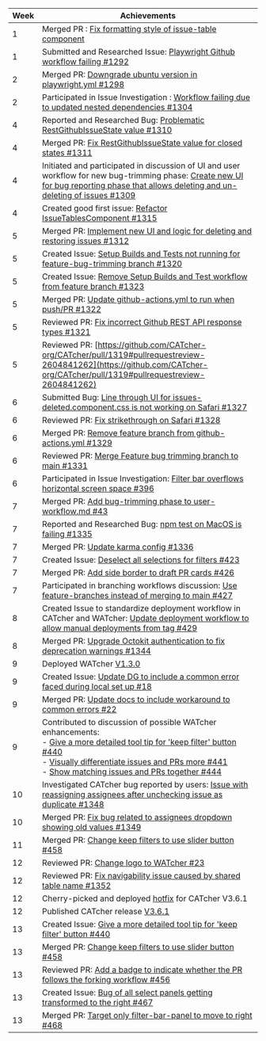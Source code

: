 | Week | Achievements                                                                                                                                                                                                                                  |
| ---- | --------------------------------------------------------------------------------------------------------------------------------------------------------------------------------------------------------------------------------------------- |
| 1    | Merged PR : [Fix formatting style of issue-table component](https://github.com/CATcher-org/CATcher/pull/1291)                                                                                                                                 |
| 1    | Submitted and Researched Issue: [Playwright Github workflow failing #1292](https://github.com/CATcher-org/CATcher/issues/1292)                                                                                                                |
| 2    | Merged PR: [Downgrade ubuntu version in playwright.yml #1298](https://github.com/CATcher-org/CATcher/pull/1298)                                                                                                                               |
| 2    | Participated in Issue Investigation : [Workflow failing due to updated nested dependencies #1304](https://github.com/CATcher-org/CATcher/issues/1304#issuecomment-2609636737)                                                                 |
| 4    | Reported and Researched Bug: [Problematic RestGithubIssueState value #1310](https://github.com/CATcher-org/CATcher/issues/1310)                                                                                                               |
| 4    | Merged PR: [Fix RestGithubIssueState value for closed states #1311](https://github.com/CATcher-org/CATcher/pull/1311)                                                                                                                         |
| 4    | Initiated and participated in discussion of UI and user workflow for new bug-trimming phase: [Create new UI for bug reporting phase that allows deleting and un-deleting of issues #1309](https://github.com/CATcher-org/CATcher/issues/1309) |
| 4    | Created good first issue: [Refactor IssueTablesComponent #1315](https://github.com/CATcher-org/CATcher/issues/1315)                                                                                                                       |
| 5    | Merged PR: [Implement new UI and logic for deleting and restoring issues #1312](https://github.com/CATcher-org/CATcher/pull/1312)                                                                                                             |
| 5    | Created Issue: [Setup Builds and Tests not running for feature-bug-trimming branch #1320](https://github.com/CATcher-org/CATcher/issues/1320)                                                                                                 |
| 5    | Created Issue: [Remove Setup Builds and Test workflow from feature branch #1323](https://github.com/CATcher-org/CATcher/issues/1323)                                                                                                          |
| 5    | Merged PR: [Update github-actions.yml to run when push/PR #1322](https://github.com/CATcher-org/CATcher/pull/1322)                                                                                                                            |
| 5    | Reviewed PR: [Fix incorrect Github REST API response types #1321](https://github.com/CATcher-org/CATcher/pull/1321#discussion_r1948430106)                                                                                                    |
| 5    | Reviewed PR: [https://github.com/CATcher-org/CATcher/pull/1319#pullrequestreview-2604841262](https://github.com/CATcher-org/CATcher/pull/1319#pullrequestreview-2604841262)                                                                   |
| 6    | Submitted Bug: [Line through UI for issues-deleted.component.css is not working on Safari #1327](https://github.com/CATcher-org/CATcher/issues/1327)                                                                                          |
| 6    | Reviewed PR: [Fix strikethrough on Safari #1328](https://github.com/CATcher-org/CATcher/pull/1328#pullrequestreview-2619991780)                                                                                                               |
| 6    | Merged PR: [Remove feature branch from github-actions.yml #1329](https://github.com/CATcher-org/CATcher/pull/1329)                                                                                                                            |
| 6    | Reviewed PR: [Merge Feature bug trimming branch to main #1331](https://github.com/CATcher-org/CATcher/pull/1331#pullrequestreview-2620080929)                                                                                                 |
| 6    | Participated in Issue Investigation: [Filter bar overflows horizontal screen space #396](https://github.com/CATcher-org/WATcher/issues/396#issuecomment-2682312709)                                                                           |
| 7    | Merged PR: [Add bug-trimming phase to user-workflow.md #43](https://github.com/CATcher-org/catcher-org.github.io/pull/43)                                                                                                                     |
| 7    | Reported and Researched Bug: [npm test on MacOS is failing #1335](https://github.com/CATcher-org/CATcher/issues/1335)                                                                                                                         |
| 7    | Merged PR: [Update karma config #1336](https://github.com/CATcher-org/CATcher/pull/1336)                                                                                                                                                      |
|7| Created Issue: [Deselect all selections for filters #423](https://github.com/CATcher-org/WATcher/issues/423)|
|7| Merged PR: [Add side border to draft PR cards #426](https://github.com/CATcher-org/WATcher/pull/426)|
|7| Participated in branching workflows discussion: [Use feature-branches instead of merging to main #427](https://github.com/CATcher-org/WATcher/issues/427#issuecomment-2705558358)|
|8|Created Issue to standardize deployment workflow in CATcher and WATcher: [Update deployment workflow to allow manual deployments from tag #429](https://github.com/CATcher-org/WATcher/issues/429)|
|8|Merged PR: [Upgrade Octokit authentication to fix deprecation warnings #1344](https://github.com/CATcher-org/CATcher/pull/1344)|
|9| Deployed WATcher [V1.3.0](https://github.com/CATcher-org/WATcher/releases/tag/V1.3.0)|
|9| Created Issue: [Update DG to include a common error faced during local set up #18](https://github.com/CATcher-org/WATcher-docs/issues/18)|
|9| Merged PR: [Update docs to include workaround to common errors #22](https://github.com/CATcher-org/WATcher-docs/pull/22)|
|9| Contributed to discussion of possible WATcher enhancements:<br> - [Give a more detailed tool tip for 'keep filter' button #440](https://github.com/CATcher-org/WATcher/issues/440#issuecomment-2738997268)<br>- [Visually differentiate issues and PRs more #441](https://github.com/CATcher-org/WATcher/issues/441#issuecomment-2739008201)<br>- [Show matching issues and PRs together #444](https://github.com/CATcher-org/WATcher/issues/444#issuecomment-2739088533)|
|10| Investigated CATcher bug reported by users: [Issue with reassigning assignees after unchecking issue as duplicate #1348](https://github.com/CATcher-org/CATcher/issues/1348#issuecomment-2745252534)|
|10| Merged PR: [Fix bug related to assignees dropdown showing old values #1349](https://github.com/CATcher-org/CATcher/pull/1349)|
|11| Merged PR: [Change keep filters to use slider button #458](https://github.com/CATcher-org/WATcher/pull/458)|
|12| Reviewed PR: [Change logo to WATcher #23](https://github.com/CATcher-org/WATcher-docs/pull/23)|
|12| Reviewed PR: [Fix navigability issue caused by shared table name #1352](https://github.com/CATcher-org/CATcher/pull/1352#pullrequestreview-2745470774)|
|12| Cherry-picked and deployed [hotfix](https://github.com/CATcher-org/CATcher/commit/b1340c94f82bc1b0bbeb3cb00b8e62183995eebe) for CATcher V3.6.1 |
|12| Published CATcher release [V3.6.1](https://github.com/CATcher-org/CATcher/releases/tag/V3.6.1)|
|13| Created Issue: [Give a more detailed tool tip for 'keep filter' button #440](https://github.com/CATcher-org/WATcher/issues/440)|
|13| Merged PR: [Change keep filters to use slider button #458](https://github.com/CATcher-org/WATcher/pull/458)|
|13| Reviewed PR: [Add a badge to indicate whether the PR follows the forking workflow #456](https://github.com/CATcher-org/WATcher/pull/456#pullrequestreview-2763147315)|
|13| Created Issue: [Bug of all select panels getting transformed to the right #467](https://github.com/CATcher-org/WATcher/issues/467)|
|13| Merged PR: [Target only filter-bar-panel to move to right #468](https://github.com/CATcher-org/WATcher/pull/468)|